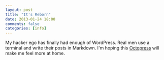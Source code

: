 ```yaml
---
layout: post
title: "It's Reborn"
date: 2013-01-24 18:00
comments: false
categories: [info]
---
```


My hacker ego has finally had enough of WordPress. Real men use a terminal and write their posts in Markdown. I'm hoping this [Octopress](http://octopress.org) will make me feel more at home.
